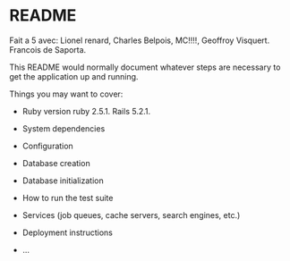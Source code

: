 # README
Fait a 5 avec:
Lionel renard,
Charles Belpois,
MC!!!!,
Geoffroy Visquert.
Francois de Saporta.

This README would normally document whatever steps are necessary to get the
application up and running.

Things you may want to cover:

* Ruby version
ruby 2.5.1.
Rails 5.2.1.

* System dependencies

* Configuration

* Database creation

* Database initialization

* How to run the test suite

* Services (job queues, cache servers, search engines, etc.)

* Deployment instructions

* ...
